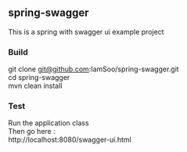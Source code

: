 ## spring-swagger

This is a spring with swagger ui example project

### Build
git clone git@github.com:IamSoo/spring-swagger.git<br>
cd spring-swagger<br>
mvn clean install<br>


### Test
Run the application class<br>
Then go here :<br>
http://localhost:8080/swagger-ui.html<br>